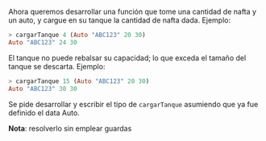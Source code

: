 Ahora queremos desarrollar una función que tome una cantidad de nafta y un auto, y cargue en su tanque la cantidad de nafta dada. Ejemplo:

```haskell
> cargarTanque 4 (Auto "ABC123" 20 30)
Auto "ABC123" 24 30
```

El tanque no puede rebalsar su capacidad; lo que exceda el tamaño del tanque se descarta. Ejemplo:

```haskell
> cargarTanque 15 (Auto "ABC123" 20 30)
Auto "ABC123" 30 30
```

Se pide desarrollar y escribir el tipo de `cargarTanque` asumiendo que ya fue definido el data Auto.

**Nota**: resolverlo sin emplear guardas